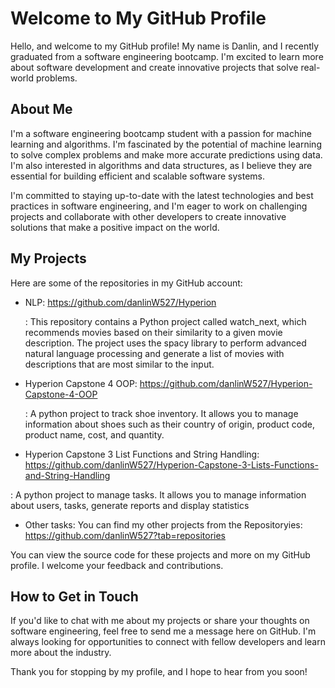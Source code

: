 # Welcome to My GitHub Profile

Hello, and welcome to my GitHub profile! My name is Danlin, and I recently graduated from a software engineering bootcamp. I'm excited to learn more about software development and create innovative projects that solve real-world problems.

## About Me

I'm a software engineering bootcamp student with a passion for machine learning and algorithms. I'm fascinated by the potential of machine learning to solve complex problems and make more accurate predictions using data. I'm also interested in algorithms and data structures, as I believe they are essential for building efficient and scalable software systems.

I'm committed to staying up-to-date with the latest technologies and best practices in software engineering, and I'm eager to work on challenging projects and collaborate with other developers to create innovative solutions that make a positive impact on the world.

## My Projects

Here are some of the repositories in my GitHub account:



- NLP: https://github.com/danlinW527/Hyperion

  : This repository contains a Python project called watch_next, which recommends movies based on their similarity to a given movie description. The project uses the spacy library to perform advanced natural language processing and generate a list of movies with descriptions that are most similar to the input.


- Hyperion Capstone 4 OOP: https://github.com/danlinW527/Hyperion-Capstone-4-OOP

  : A python project to track shoe inventory. It allows you to manage information about shoes such as their country of origin, product code, product name, cost, and quantity.
  
 - Hyperion Capstone 3 List Functions and String Handling: https://github.com/danlinW527/Hyperion-Capstone-3-Lists-Functions-and-String-Handling

  : A python project to manage tasks. It allows you to manage information about users, tasks, generate reports and display statistics

- Other tasks: You can find my other projects from the Repositoryies: https://github.com/danlinW527?tab=repositories

You can view the source code for these projects and more on my GitHub profile. I welcome your feedback and contributions.

## How to Get in Touch

If you'd like to chat with me about my projects or share your thoughts on software engineering, feel free to send me a message here on GitHub. I'm always looking for opportunities to connect with fellow developers and learn more about the industry.

Thank you for stopping by my profile, and I hope to hear from you soon!
